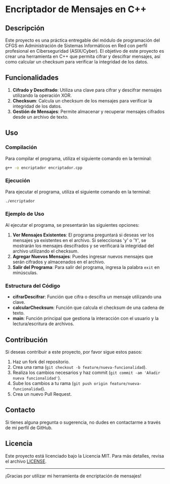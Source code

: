 # Encriptador de Mensajes en C++

## Descripción

Este proyecto es una práctica entregable del módulo de programación del CFGS en Administración de Sistemas Informáticos en Red con perfil profesional en Ciberseguridad (ASIX/Cyber). El objetivo de este proyecto es crear una herramienta en C++ que permita cifrar y descifrar mensajes, así como calcular un checksum para verificar la integridad de los datos.

## Funcionalidades

1. **Cifrado y Descifrado**: Utiliza una clave para cifrar y descifrar mensajes utilizando la operación XOR.
2. **Checksum**: Calcula un checksum de los mensajes para verificar la integridad de los datos.
3. **Gestión de Mensajes**: Permite almacenar y recuperar mensajes cifrados desde un archivo de texto.

## Uso

### Compilación

Para compilar el programa, utiliza el siguiente comando en la terminal:

```bash
g++ -o encriptador encriptador.cpp
```

### Ejecución

Para ejecutar el programa, utiliza el siguiente comando en la terminal:

```bash
./encriptador
```

### Ejemplo de Uso

Al ejecutar el programa, se presentarán las siguientes opciones:

1. **Ver Mensajes Existentes**: El programa preguntará si deseas ver los mensajes ya existentes en el archivo. Si seleccionas 'y' o 'Y', se mostrarán los mensajes descifrados y se verificará la integridad del archivo utilizando el checksum.
2. **Agregar Nuevos Mensajes**: Puedes ingresar nuevos mensajes que serán cifrados y almacenados en el archivo.
3. **Salir del Programa**: Para salir del programa, ingresa la palabra `exit` en minúsculas.

### Estructura del Código

- **cifrarDescifrar**: Función que cifra o descifra un mensaje utilizando una clave.
- **calcularChecksum**: Función que calcula el checksum de una cadena de texto.
- **main**: Función principal que gestiona la interacción con el usuario y la lectura/escritura de archivos.

## Contribución

Si deseas contribuir a este proyecto, por favor sigue estos pasos:

1. Haz un fork del repositorio.
2. Crea una rama (`git checkout -b feature/nueva-funcionalidad`).
3. Realiza los cambios necesarios y haz commit (`git commit -am 'Añadir nueva funcionalidad'`).
4. Sube los cambios a tu rama (`git push origin feature/nueva-funcionalidad`).
5. Crea un nuevo Pull Request.

## Contacto

Si tienes alguna pregunta o sugerencia, no dudes en contactarme a través de mi perfil de GitHub.

## Licencia

Este proyecto está licenciado bajo la Licencia MIT. Para más detalles, revisa el archivo [LICENSE](LICENSE).

---

¡Gracias por utilizar mi herramienta de encriptación de mensajes!
